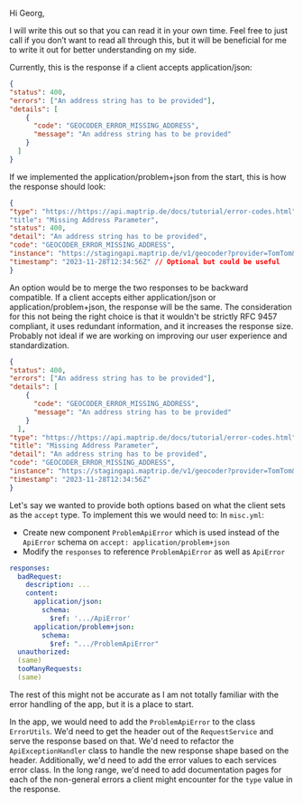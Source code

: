Hi Georg,

I will write this out so that you can read it in your own time. Feel free to just call if you don’t want to read all through this, but it will be beneficial for me to write it out for better understanding on my side.

Currently, this is the response if a client accepts application/json:  
```json
{ 
"status": 400, 
"errors": ["An address string has to be provided"], 
"details": [ 
	{ 
	  "code": "GEOCODER_ERROR_MISSING_ADDRESS", 
	  "message": "An address string has to be provided" 
	}
  ] 
}
```

If we implemented the application/problem+json from the start, this is how the response should look:  
```json
{
"type": "https://https://api.maptrip.de/docs/tutorial/error-codes.html", // individual error code pages would need to be implemented eventually. General errors that are self-explanatory would lead to about:blank. Absolute URIs are recommended
"title": "Missing Address Parameter",
"status": 400,
"detail": "An address string has to be provided",
"code": "GEOCODER_ERROR_MISSING_ADDRESS",
"instance": "https://stagingapi.maptrip.de/v1/geocoder?provider=TomTom&address=%20&country=DEU&limit=1", // Can get out of request 
"timestamp": "2023-11-28T12:34:56Z" // Optional but could be useful
}
```

An option would be to merge the two responses to be backward compatible. If a client accepts either application/json or application/problem+json, the response will be the same. The consideration for this not being the right choice is that it wouldn't be strictly RFC 9457 compliant, it uses redundant information, and it increases the response size. Probably not ideal if we are working on improving our user experience and standardization.
```json
{
"status": 400, 
"errors": ["An address string has to be provided"], 
"details": [ 
	{ 
	  "code": "GEOCODER_ERROR_MISSING_ADDRESS", 
	  "message": "An address string has to be provided" 
	}
  ], 
"type": "https://https://api.maptrip.de/docs/tutorial/error-codes.html",
"title": "Missing Address Parameter",
"detail": "An address string has to be provided",
"code": "GEOCODER_ERROR_MISSING_ADDRESS",
"instance": "https://stagingapi.maptrip.de/v1/geocoder?provider=TomTom&address=%20&country=DEU&limit=1",
"timestamp": "2023-11-28T12:34:56Z" 
}
```

Let's say we wanted to provide both options based on what the client sets as the `accept` type. To implement this we would need to:
In `misc.yml`: 
- Create new component `ProblemApiError` which is used instead of the `ApiError` schema on `accept: application/problem+json`
- Modify the `responses`  to reference `ProblemApiError` as well as `ApiError` 
```yml
responses: 
  badRequest: 
    description: ...
    content: 
      application/json:
        schema:
          $ref: '.../ApiError'
      application/problem+json:
        schema:
          $ref: ".../ProblemApiError"
  unauthorized:
  (same)
  tooManyRequests:
  (same)
```

The rest of this might not be accurate as I am not totally familiar with the error handling of the app, but it is a place to start. 

In the app, we would need to add the `ProblemApiError` to the class `ErrorUtils`. We'd need to get the header out of the `RequestService` and serve the response based on that. We'd need to refactor the `ApiExceptionHandler` class to handle the new response shape based on the header. Additionally, we'd need to add the error values to each services error class. In the long range, we'd need to add documentation pages for each of the non-general errors a client might encounter for the `type` value in the response. 